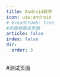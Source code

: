 ```yaml
---
title: Android软件
icon: uiw:android
# breadcrumb: true
#列表屏蔽该页面
article: false
index: false
dir:
  order: 3
---
```


#测试页面